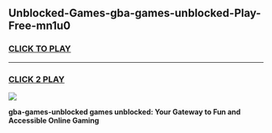 
## Unblocked-Games-gba-games-unblocked-Play-Free-mn1u0
<h3>
<a href="https://premium76.site?title=gba-games-unblocked&ref=18A">CLICK TO PLAY</a></h3>
<hr>

<h3>
<a href="https://premium76.site?title=gba-games-unblocked&ref=18A">CLICK 2 PLAY</a>
  
</h3>

<a href="https://premium76.site?title=gba-games-unblocked&ref=18A"><img src="https://clearcache.store/games.png"></a>


**gba-games-unblocked games unblocked: Your Gateway to Fun and Accessible Online Gaming**
